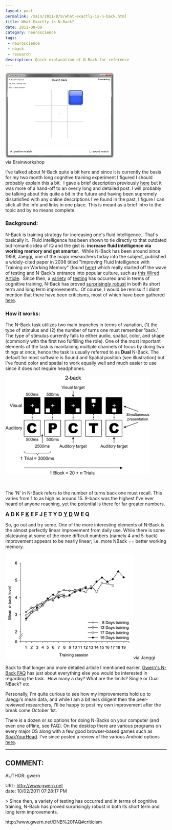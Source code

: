 ```yaml
---
layout: post
permalink: /main/2011/8/9/what-exactly-is-n-back.html
title: What Exactly is N-Back?
date: 2011-08-09
category: neuroscience
tags:
 - neuroscience
 - nback
 - research
description: Quick explanation of N-Back for reference
---
```


<p><img src="/storage/nback-images/brainworkshop-session.png" alt="Brainworkshop" /><span style="width: 340px;"></span><br />via Brainworkshop</p>
<p>I've talked about N-Back quite a bit here and since it is currently the basis for my two month long cognitive training experiment I figured I should probably explain this a bit. &nbsp;I gave a brief description previously <a href="http://www.limitlesschannels.com/main/2011/8/2/life-update-blog-posts-and-cognitive-enhancement.html" target="_blank">here</a> but it was more of a hand-off to an overly long and detailed post.  I will probably be talking about this quite a bit in the future and having been supremely dissatisfied with any online descriptions I've found in the past, I figure I can stick all the info and links in one place. This is meant as a brief intro to the topic and by no means complete.</p>

<h3>Background:</h3>

<p>N-Back is training strategy for increasing one's fluid intelligence. &nbsp;That's basically it. &nbsp;Fluid intelligence has been shown to tie directly to that outdated but romantic idea of IQ and the gist is: <strong>increase</strong> <strong>fluid intelligence via working memory and get smarter</strong>. &nbsp;While N-Back has been around since 1958, Jaeggi, one of the major researchers today into the subject, published a widely-cited paper in 2008 titled "Improving Fluid Intelligence with Training on Working Memory" (found <a href="http://1.usa.gov/nJwRMa " target="_blank">here</a>) which really started off the wave of testing and N-Back's entrance into popular culture, such as <a href="http://www.wired.com/science/discoveries/news/2008/04/smart_software" target="_blank">this Wired Article</a>. &nbsp;Since then, a <a href="http://ieeexplore.ieee.org/xpl/freeabs_all.jsp?arnumber=5454984" target="_blank">variety</a> of <a href="http://www.sciencedirect.com/science/article/pii/S0160289610001091" target="_blank">testing</a> has occurred and in terms of cognitive training, N-Back has proved <a class="offsite-link-inline" href="http://bit.ly/oOT2Ya" target="_blank">surprisingly robust</a> in both its short term and long term improvements. &nbsp;Of course, I would be remiss if I didnt mention that there have been criticisms, most of which have been gathered <a href="http://www.gwern.net/DNB%20FAQ#criticism" target="_blank">here</a>.</p>

<h3>How it works:</h3>

<p>The N-Back task utilizes two main branches in terms of variation, (1) the type of stimulus and (2) the number of turns one must remember 'back.'  The type of stimulus currently falls to either audio, spatial, color, and shape (commonly with the first two fulfilling the role).  One of the most important elements of the task is maintaining multiple channels of focus by doing two things at once, hence the task is usually referred to as <strong>Dual</strong> N-Back.  The default for most software is Sound and Spatial position (see illustration) but I've found color and spatial to work equally well and much easier to use since it does not require headphones.</p>
<p><span class="full-image-float-right ssNonEditable"><span><img style="width: 450px;" src="/storage/nback-images/n_back_test.gif"/></span></span></p>
<br />
<p>The 'N' in N-Back refers to the number of turns back one must recall.  This varies from 1 to as high as around 15.  9-back was the highest I've ever heard of anyone reaching, yet the potential is there for far greater numbers.</p>

<p><span style="font-size: 120%;"><strong>A D K F <span style="text-decoration: underline;">K</span> E F J <span style="text-decoration: underline;">F</span> T Y D <span style="text-decoration: underline;">Y</span> <span style="text-decoration: underline;">D</span> W E Q&nbsp;</strong></span></p>

<p>So, go out and try some.  One of the more interesting elements of N-Back is the almost perfectly linear improvement from daily use.  While there is some plateauing at some of the more difficult numbers (namely 4 and 5-back) improvement appears to be nearly linear; i.e. more NBack == better working memory.</p>
<p><span><img src="/storage/nback-images/jaeggi-figure5.png"/></span><span class="thumbnail-caption" style="width: 400px;">via Jaeggi</span></p>

<p>Back to that longer and more detailed article I mentioned earlier, <a class="offsite-link-inline" href="http://www.gwern.net/DNB%20FAQ" target="_blank">Gwern's N-Back FAQ</a> has just about everything else you would be interested in regarding the task. &nbsp;How many a day? What are the limits? Single or Dual NBack? etc.</p>

<p>Personally, I'm quite curious to see how my improvements hold up to Jaeggi's mean data, and while I am a bit less diligent then the peer-reviewed researchers, I'll be happy to post my own improvement after the break come October 1st.</p>

<p>There is a dozen or so options for doing N-Backs on your computer (and even one offline, see FAQ). On the desktop there are various programs on every major OS along with a few good browser-based games such as <a href="http://bit.ly/ptpGNK " target="_blank">SoakYourHead</a>. I've since posted a review of the various Android options <a href="http://www.limitlesschannels.com/main/2011/8/10/android-n-back-app-comparison.html" target="_blank">here</a>.</p>

-----
COMMENT:
-----
AUTHOR: gwern  
<!--EMAIL: gwern0@gmail.com-->  
URL: http://www.gwern.net  
date: 10/02/2011 07:28:17 PM  
<p>&gt; Since then, a variety of testing has occurred and in terms of cognitive training, N-Back has proved surprisingly robust in both its short term and long term improvements. </p><p>http://www.gwern.net/DNB%20FAQ#criticism</p>

